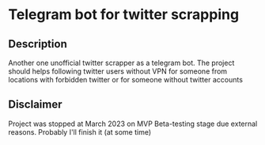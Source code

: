 # Telegram bot for twitter scrapping

## Description

Another one unofficial twitter scrapper as a telegram bot. The project should helps following twitter users
without VPN for someone from locations with forbidden twitter or for someone without twitter accounts

## Disclaimer

Project was stopped at March 2023 on MVP Beta-testing stage due external reasons. Probably I'll finish it (at some time)
